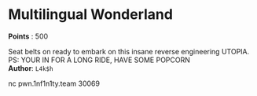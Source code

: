 # Multilingual Wonderland
**Points** : 500

Seat belts on ready to embark on this insane reverse engineering UTOPIA. <br>PS: YOUR IN FOR A LONG RIDE, HAVE SOME POPCORN <br> <b>Author</b>: `L4k$h`

nc pwn.1nf1n1ty.team 30069


